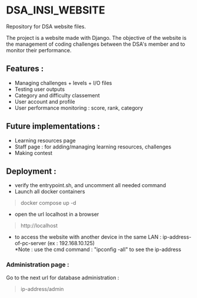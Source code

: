 # DSA_INSI_WEBSITE
Repository for DSA website files.

The project is a website made with Django. The objective of the website is the management of coding challenges between the DSA's member and to monitor their performance.

## Features : 
- Managing challenges + levels + I/O files
- Testing user outputs
- Category and difficulty classement
- User account and profile
- User performance monitoring : score, rank, category

## Future implementations :
- Learning resources page
- Staff page : for adding/managing learning resources, challenges
- Making contest

## Deployment :
- verify the entrypoint.sh, and uncomment all needed command
- Launch all docker containers
> docker compose up -d
- open the url localhost in a browser
> http://localhost
- to access the website with another device in the same LAN : ip-address-of-pc-server (ex : 192.168.10.125) </br>
*Note : use the cmd command : "ipconfig -all" to see the ip-address

### Administration page :
Go to the next url for database administration :
> ip-address/admin
</br>
